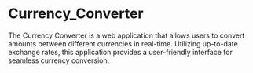 # Currency_Converter
The Currency Converter is a web application that allows users to convert amounts between different currencies in real-time. Utilizing up-to-date exchange rates, this application provides a user-friendly interface for seamless currency conversion.
